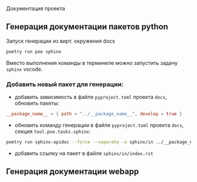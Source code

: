 Документация проекта

## Генерация документации пакетов python

Запуск генерации из вирт. окружения docs

```sh
poetry run poe sphinx
```

Вместо выполнения команды в терминеле можно запустить задачу `sphinx` vscode.

### Добавить новый пакет для генерации:

- добавить зависимость в файле `pyproject.toml` проекта `docs`, обновить пакеты:

```toml
__package_name__ = { path = "../__package_name__", develop = true }
```

- обновить команду генерации в файле `pyproject.toml` проекта `docs`, секция `tool.poe.tasks.sphinx`:

```sh
poetry run sphinx-apidoc --force --separate -o sphinx/in ../__package_name__
```

- добавить ссылку на пакет в файле `sphinx/in/index.rst`


## Генерация документации webapp

